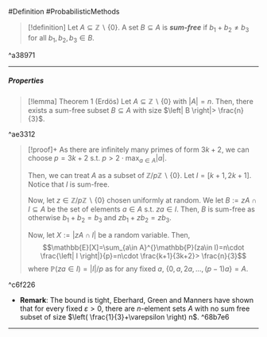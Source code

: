 #Definition #ProbabilisticMethods 

> [!definition]
> Let $A\subseteq \mathbb{Z} \backslash \{ 0 \}$. A set $B\subseteq A$ is ***sum-free*** if $b_{1}+b_{2}\neq b_{3}$ for all $b_{1},b_{2},b_{3}\in B$. 

^a38971

---
##### Properties
> [!lemma] Theorem 1 (Erdös)
> Let $A\subseteq \mathbb{Z} \backslash\{ 0 \}$ with $\left| A \right|=n$. Then, there exists a sum-free subset $B\subseteq A$ with size $\left| B \right|> \frac{n}{3}$.

^ae3312

> [!proof]+
> As there are infinitely many primes of form $3k+2$, we can choose $p=3k+2$ s.t. $p>2\cdot \max_{a\in A}\left| a \right|$. 
> 
> Then, we can treat $A$ as a subset of $\mathbb{Z} / p\mathbb{Z} \backslash \{ 0 \}$. Let $I=[k+1,2k+1]$. Notice that $I$ is sum-free. 
> 
> Now, let $z\in \mathbb{Z} / p\mathbb{Z} \backslash\{ 0 \}$ chosen uniformly at random. We let $B:=zA\cap I\subseteq A$ be the set of elements $a\in A$ s.t. $za\in I$. Then, $B$ is sum-free as otherwise $b_{1}+b_{2}=b_{3}$ and $zb_{1}+zb_{2}=zb_{3}$. 
> 
> Now, let $X:=\left| zA\cap I \right|$ be a random variable. Then, $$\mathbb{E}[X]=\sum_{a\in A}^{}\mathbb{P}(za\in I)=n\cdot \frac{\left| I \right|}{p}=n\cdot \frac{k+1}{3k+2}> \frac{n}{3}$$where $\mathbb{P}(za\in I)=\left| I \right| / p$ as for any fixed $a$, $\{0, a,2a ,\dots,(p-1)a\}=A$.

^c6f226

- **Remark**: The bound is tight, Eberhard, Green and Manners have shown that for every fixed $\varepsilon>0$, there are $n$-element sets $A$ with no sum free subset of size $\left( \frac{1}{3}+\varepsilon \right) n$. ^68b7e6
---
